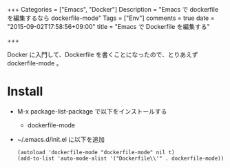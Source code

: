+++
Categories = ["Emacs", "Docker"]
Description = "Emacs で dockerfile を編集するなら dockerfile-mode"
Tags = ["Env"]
comments = true
date = "2015-09-02T17:58:56+09:00"
title = "Emacs で Dockerfile を編集する"

+++

Docker に入門して、Dockerfile を書くことになったので、とりあえず dockerfile-mode 。

<!--more-->

# Install

-   M-x package-list-package で以下をインストールする
    - dockerfile-mode

-   ~/.emacs.d/init.el に以下を追加

    ~~~clike
    (autoload 'dockerfile-mode "dockerfile-mode" nil t)
    (add-to-list 'auto-mode-alist '("Dockerfile\\'" . dockerfile-mode))
    ~~~
